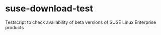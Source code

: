 suse-download-test
==================

Testscript to check availability of beta versions of SUSE Linux Enterprise products
